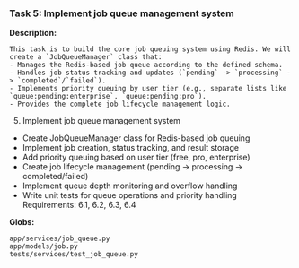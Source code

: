 ### Task 5: Implement job queue management system

**Description:**

```
This task is to build the core job queuing system using Redis. We will create a `JobQueueManager` class that:
- Manages the Redis-based job queue according to the defined schema.
- Handles job status tracking and updates (`pending` -> `processing` -> `completed`/`failed`).
- Implements priority queuing by user tier (e.g., separate lists like `queue:pending:enterprise`, `queue:pending:pro`).
- Provides the complete job lifecycle management logic.
```

5. Implement job queue management system

- Create JobQueueManager class for Redis-based job queuing
- Implement job creation, status tracking, and result storage
- Add priority queuing based on user tier (free, pro, enterprise)
- Create job lifecycle management (pending → processing → completed/failed)
- Implement queue depth monitoring and overflow handling
- Write unit tests for queue operations and priority handling
  Requirements: 6.1, 6.2, 6.3, 6.4

**Globs:**

```
app/services/job_queue.py
app/models/job.py
tests/services/test_job_queue.py
```
